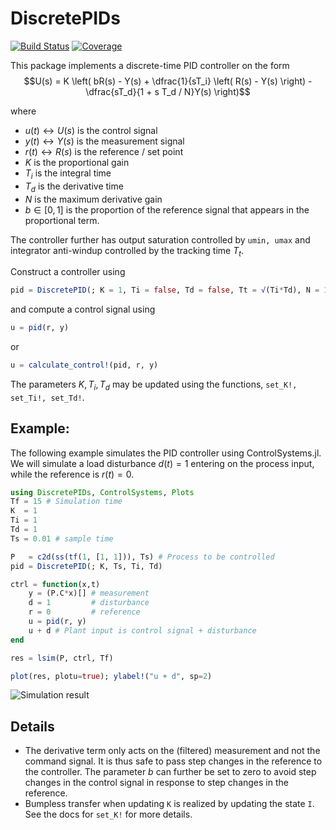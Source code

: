 # DiscretePIDs

[![Build Status](https://github.com/JuliaControl/DiscretePIDs.jl/actions/workflows/CI.yml/badge.svg?branch=main)](https://github.com/JuliaControl/DiscretePIDs.jl/actions/workflows/CI.yml?query=branch%3Amain)
[![Coverage](https://codecov.io/gh/JuliaControl/DiscretePIDs.jl/branch/main/graph/badge.svg)](https://codecov.io/gh/JuliaControl/DiscretePIDs.jl)


This package implements a discrete-time PID controller on the form
$$U(s) = K \left( bR(s) - Y(s) + \dfrac{1}{sT_i} \left( R(s) - Y(s) \right) - \dfrac{sT_d}{1 + s T_d / N}Y(s) \right)$$

where
- $u(t) \leftrightarrow U(s)$ is the control signal
- $y(t) \leftrightarrow Y(s)$ is the measurement signal
- $r(t) \leftrightarrow R(s)$ is the reference / set point
- $K$ is the proportional gain
- $T_i$ is the integral time
- $T_d$ is the derivative time
- $N$ is the maximum derivative gain
- $b \in [0, 1]$ is the proportion of the reference signal that appears in the proportional term.

The controller further has output saturation controlled by `umin, umax` and integrator anti-windup controlled by the tracking time $T_t$.

Construct a controller using 
```julia
pid = DiscretePID(; K = 1, Ti = false, Td = false, Tt = √(Ti*Td), N = 10, b = 1, umin = -Inf, umax = Inf, Ts, I = 0, D = 0, yold = 0)
```
and compute a control signal using 
```julia
u = pid(r, y)
```
or
```julia
u = calculate_control!(pid, r, y)
```

The parameters $K, T_i, T_d$ may be updated using the functions, `set_K!, set_Ti!, set_Td!`.

## Example:
The following example simulates the PID controller using ControlSystems.jl. We will simulate a load disturbance $d(t) = 1$ entering on the process input, while the reference is $r(t) = 0$.

```julia
using DiscretePIDs, ControlSystems, Plots
Tf = 15 # Simulation time
K  = 1 
Ti = 1
Td = 1
Ts = 0.01 # sample time

P   = c2d(ss(tf(1, [1, 1])), Ts) # Process to be controlled
pid = DiscretePID(; K, Ts, Ti, Td)

ctrl = function(x,t)
    y = (P.C*x)[] # measurement
    d = 1         # disturbance 
    r = 0         # reference
    u = pid(r, y)
    u + d # Plant input is control signal + disturbance
end

res = lsim(P, ctrl, Tf)

plot(res, plotu=true); ylabel!("u + d", sp=2)
```
![Simulation result](https://user-images.githubusercontent.com/3797491/172366365-c1533aed-e877-499d-9ebb-01df62107dfb.png)

## Details
- The derivative term only acts on the (filtered) measurement and not the command signal. It is thus safe to pass step changes in the reference to the controller. The parameter $b$ can further be set to zero to avoid step changes in the control signal in response to step changes in the reference.
- Bumpless transfer when updating `K` is realized by updating the state `I`. See the docs for `set_K!` for more details.